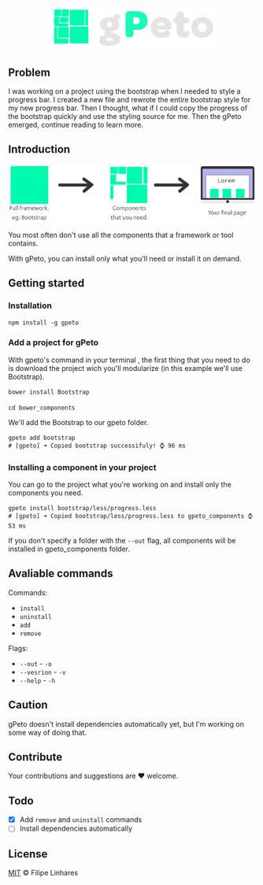 <h1 align="center">
	<img src="images/logo-mini.png">
</h1>

## Problem
I was working on a project using the bootstrap when I needed to style a progress bar. I created a new file and rewrote the entire bootstrap style for my new progress bar. Then I thought, what if I could copy the progress of the bootstrap quickly and use the styling source for me. Then the gPeto emerged, continue reading to learn more.

## Introduction
![Progress](images/process.png)

You most often don't use all the components that a framework or tool contains.

With gPeto, you can install only what you'll need or install it on demand.

## Getting started

### Installation
```shell
npm install -g gpeto
```

### Add a project for gPeto
With gpeto's command in your terminal , the first thing that you need to do is download the project wich you'll modularize (in this example we'll use Bootstrap).

```shell
bower install Bootstrap

cd bower_components
```

We'll add the Bootstrap to our gpeto folder.

```
gpeto add bootstrap
# [gpeto] ➜ Copied bootstrap successifuly! ⌚ 96 ms
```

### Installing a component in your project
You can go to the project what you're working on and install only the components you need.

```
gpeto install bootstrap/less/progress.less
# [gpeto] ➜ Copied bootstrap/less/progress.less to gpeto_components ⌚ 53 ms
```

If you don't specify a folder with the `--out` flag, all components will be installed in gpeto_components folder.

## Avaliable commands

Commands:
- `install`
- `uninstall`
- `add`
- `remove`

Flags:
- `--out` - `-o`
- `--vesrion` - `-v`
- `--help` - `-h`

## Caution
gPeto doesn't install dependencies automatically yet, but I'm working on some way of doing that. 

## Contribute
Your contributions and suggestions are :heart: welcome.

## Todo
- [x] Add `remove` and `uninstall` commands
- [ ] Install dependencies automatically

## License
[MIT](LICENSE.md) © Filipe Linhares

